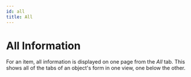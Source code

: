 ```yaml
---
id: all
title: All
---
```


# All Information

For an item, all information is displayed on one page from the *All*
tab. This shows all of the tabs of an object's form in one view, one
below the other.
